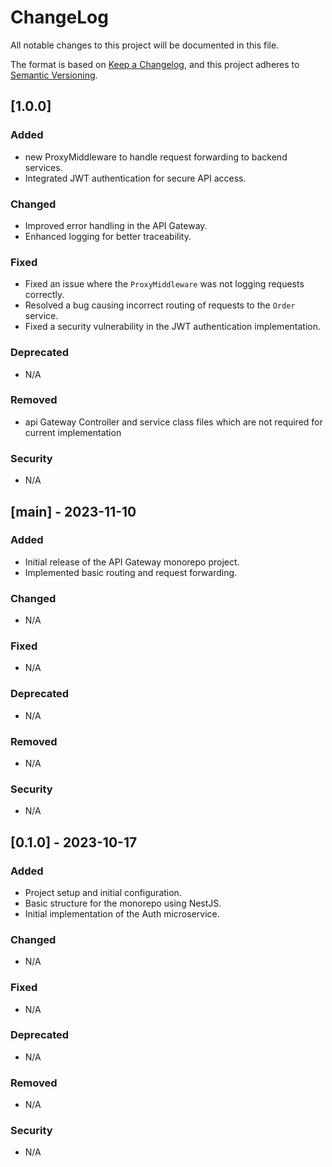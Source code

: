 # ChangeLog

All notable changes to this project will be documented in this file.

The format is based on [Keep a Changelog](https://keepachangelog.com/en/1.0.0/),
and this project adheres to [Semantic Versioning](https://semver.org/spec/v2.0.0.html).

## [1.0.0]

### Added

- new ProxyMiddleware to handle request forwarding to backend services.
- Integrated JWT authentication for secure API access.

### Changed

- Improved error handling in the API Gateway.
- Enhanced logging for better traceability.

### Fixed

- Fixed an issue where the `ProxyMiddleware` was not logging requests correctly.
- Resolved a bug causing incorrect routing of requests to the `Order` service.
- Fixed a security vulnerability in the JWT authentication implementation.

### Deprecated

- N/A

### Removed

 - api Gateway Controller and service class files which are not required for current implementation

### Security

- N/A

## [main] - 2023-11-10

### Added

- Initial release of the API Gateway monorepo project.
- Implemented basic routing and request forwarding.

### Changed

- N/A

### Fixed

- N/A

### Deprecated

- N/A

### Removed

- N/A

### Security

- N/A

## [0.1.0] - 2023-10-17

### Added

- Project setup and initial configuration.
- Basic structure for the monorepo using NestJS.
- Initial implementation of the Auth microservice.

### Changed

- N/A

### Fixed

- N/A

### Deprecated

- N/A

### Removed

- N/A

### Security

- N/A
